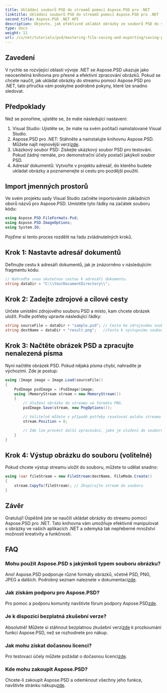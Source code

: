 ```yaml
---
title: Ukládání souborů PSD do streamů pomocí Aspose.PSD pro .NET
linktitle: Ukládání souborů PSD do streamů pomocí Aspose.PSD pro .NET
second_title: Aspose.PSD .NET API
description: Objevte, jak efektivně ukládat obrázky ze souborů PSD do streamů pomocí Aspose.PSD for .NET. Tento komplexní průvodce krok za krokem pokrývá předpoklady, kódy a techniky.
type: docs
weight: 11
url: /cs/net/tutorials/psd/mastering-file-saving-and-exporting/saving-psd-files-to-streams/
---
```

## Zavedení

V rychle se rozvíjející oblasti vývoje .NET se Aspose.PSD ukazuje jako neocenitelná knihovna pro přesné a efektivní zpracování obrázků. Pokud se chcete naučit, jak ukládat obrázky do streamu pomocí Aspose.PSD pro .NET, tato příručka vám poskytne podrobné pokyny, které lze snadno sledovat.

## Předpoklady

Než se ponoříme, ujistěte se, že máte následující nastavení:

1. Visual Studio: Ujistěte se, že máte na svém počítači nainstalované Visual Studio.
2.  Aspose.PSD pro .NET: Stáhněte a nainstalujte knihovnu Aspose.PSD. Můžete najít nejnovější verzi[zde](https://releases.aspose.com/psd/net/).
3. Ukázkový soubor PSD: Získejte ukázkový soubor PSD pro testování. Pokud žádný nemáte, pro demonstrační účely postačí jakýkoli soubor PSD.
4. Adresář dokumentů: Vytvořte v projektu adresář, do kterého budete ukládat obrázky a poznamenejte si cestu pro pozdější použití.

## Import jmenných prostorů

Ve svém projektu sady Visual Studio začněte importováním základních oborů názvů pro Aspose.PSD. Umístěte tyto řádky na začátek souboru kódu:

```csharp
using Aspose.PSD.FileFormats.Psd;
using Aspose.PSD.ImageOptions;
using System.IO;
```

Pojďme si tento proces rozdělit na řadu zvládnutelných kroků.

## Krok 1: Nastavte adresář dokumentů

Definujte cestu k adresáři dokumentů, jak je znázorněno v následujícím fragmentu kódu:

```csharp
// Nahraďte svou skutečnou cestou k adresáři dokumentu.
string dataDir = "C:\\YourDocumentDirectory\\";
```

## Krok 2: Zadejte zdrojové a cílové cesty

Určete umístění zdrojového souboru PSD a místo, kam chcete obrázek uložit. Podle potřeby upravte následující řádky:

```csharp
string sourceFile = dataDir + "sample.psd"; // Cesta ke zdrojovému souboru PSD
string destName = dataDir + "result.png";   //Cesta k výstupnímu souboru obrázku
```

## Krok 3: Načtěte obrázek PSD a zpracujte nenalezená písma

Nyní načtěte obrázek PSD. Pokud nějaká písma chybí, nahradíte je výchozími. Zde je postup:

```csharp
using (Image image = Image.Load(sourceFile))
{
    PsdImage psdImage = (PsdImage)image;
    using (MemoryStream stream = new MemoryStream())
    {
        // Uložení obrázku do streamu ve formátu PNG.
        psdImage.Save(stream, new PngOptions());

        // Volitelně můžete v případě potřeby resetovat polohu streamu
        stream.Position = 0;

        // Zde lze provést další zpracování, jako je uložení do souboru nebo odeslání přes síť.
    }
}
```

## Krok 4: Výstup obrázku do souboru (volitelné)

Pokud chcete výstup streamu uložit do souboru, můžete to udělat snadno:

```csharp
using (var fileStream = new FileStream(destName, FileMode.Create))
{
    stream.CopyTo(fileStream); // Zkopírujte stream do souboru
}
```

## Závěr

Gratuluji! Úspěšně jste se naučili ukládat obrázky do streamu pomocí Aspose.PSD pro .NET. Tato knihovna vám umožňuje efektivně manipulovat s obrázky ve vašich aplikacích .NET a odemyká tak nepřeberné množství možností kreativity a funkčnosti.

## FAQ

### Mohu použít Aspose.PSD s jakýmkoli typem souboru obrázku?
Ano! Aspose.PSD podporuje různé formáty obrázků, včetně PSD, PNG, JPEG a dalších. Podrobný seznam naleznete v dokumentaci[zde](https://reference.aspose.com/psd/net/).

### Jak získám podporu pro Aspose.PSD?
 Pro pomoc a podporu komunity navštivte fórum podpory Aspose.PSD[zde](https://forum.aspose.com/c/psd/34).

### Je k dispozici bezplatná zkušební verze?
 Absolutně! Můžete si stáhnout bezplatnou zkušební verzi[zde](https://releases.aspose.com/) k prozkoumání funkcí Aspose.PSD, než se rozhodnete pro nákup.

### Jak mohu získat dočasnou licenci?
 Pro testovací účely můžete požádat o dočasnou licenci[zde](https://purchase.conholdate.com/temporary-license/).

### Kde mohu zakoupit Aspose.PSD?
 Chcete-li zakoupit Aspose.PSD a odemknout všechny jeho funkce, navštivte stránku nákupu[zde](https://purchase.conholdate.com/buy).